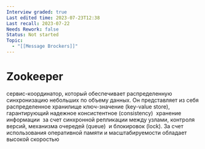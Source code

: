 ```yaml
---
Interview graded: true
Last edited time: 2023-07-23T12:38
Last recall: 2023-07-22
Needs Rework: false
Status: Not started
Topic:
  - "[[Message Brockers]]"
---
```

# **Zookeeper**

cервис-координатор, который обеспечивает распределенную синхронизацию небольших по объему данных. Он представляет из себя распределенное хранилище ключ-значение (key-value store), гарантирующий надежное консистентное (consistency)  хранение информации  за счет синхронной репликации между узлами, контроля версий, механизма очередей (queue)  и блокировок (lock). За счет использования оперативной памяти и масштабируемости обладает высокой скоростью